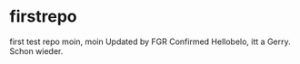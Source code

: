 # firstrepo
first test repo
moin, moin
Updated by FGR
Confirmed
Hellobelo, itt a Gerry. Schon wieder.
